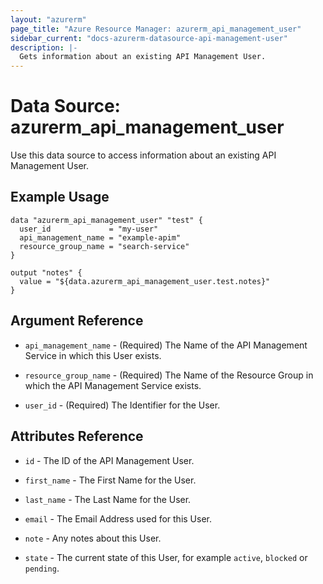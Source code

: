 ```yaml
---
layout: "azurerm"
page_title: "Azure Resource Manager: azurerm_api_management_user"
sidebar_current: "docs-azurerm-datasource-api-management-user"
description: |-
  Gets information about an existing API Management User.
---
```


# Data Source: azurerm_api_management_user

Use this data source to access information about an existing API Management User.

## Example Usage

```hcl
data "azurerm_api_management_user" "test" {
  user_id             = "my-user"
  api_management_name = "example-apim"
  resource_group_name = "search-service"
}

output "notes" {
  value = "${data.azurerm_api_management_user.test.notes}"
}
```

## Argument Reference

* `api_management_name` - (Required) The Name of the API Management Service in which this User exists.

* `resource_group_name` - (Required) The Name of the Resource Group in which the API Management Service exists.

* `user_id` - (Required) The Identifier for the User.

## Attributes Reference

* `id` - The ID of the API Management User.

* `first_name` - The First Name for the User.

* `last_name` - The Last Name for the User.

* `email` - The Email Address used for this User.

* `note` - Any notes about this User.

* `state` - The current state of this User, for example `active`, `blocked` or `pending`.
